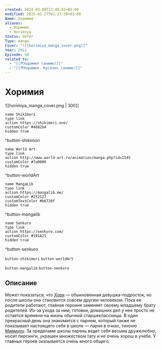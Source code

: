```yaml
---
created: 2024-03-08T13:40:03+03:00
modified: 2025-01-27T01:23:30+03:00
Name: Хоримия
aliases:
  - Хоримия
  - Horimiya
Status: defer
Type: manga
Cover: "![[horimiya_manga_cover.png]]"
Year: 2011
Episode: 50
related to:
  - "[[⛩️Хоримия (аниме)]]"
  - "[[⛩️Хоримия. Кусочек (аниме)]]"
---
```


# Хоримия

![[horimiya_manga_cover.png | 300]]


```button
name Shikimori
type link
action https://shikimori.one/
customColor #4682b4
hidden true
```
^button-shikimori

```button
name World Art
type link
action http://www.world-art.ru/animation/manga.php?id=1545
customColor #7a0000
hidden true
```
^button-worldArt

```button
name MangaLib
type link
action https://mangalib.me/
customColor #252527
customTextColor #b6720f
hidden true
```
^button-mangalib

```button
name Senkuro
type link
action https://senkuro.com/
customColor #191A21
hidden true
```
^button-senkuro

`button-shikimori` `button-worldArt`

`button-mangalib` `button-senkuro`

## Описание

Может показаться, что [Хори](https://shikimori.one/characters/66171-kyouko-hori) — обыкновенная девушка-подросток, но после школы она становится совсем другим человеком. Пока ее родители работают, главная героиня заменяет своему младшему брату родителей. Из-за ухода за ним, готовки, домашних дел у нее просто не остается времени на жизнь обычной старшеклассницы. В один прекрасный день она знакомится с парнем, который также не показывает настоящего себя в школе — парня в очках, тихоню [Миямуру](https://shikimori.one/characters/66173-izumi-miyamura). За пределами школы парень ведет себя весьма дружелюбно, носит пирсинги, украшен множеством тату и не очень хорош в учебе. У главных героев оказывается очень много общего.
